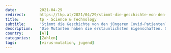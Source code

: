 ```yaml
---
date:          2021-04-29
redirect:      https://tkp.at/2021/04/29/stimmt-die-geschichte-von-den-juengeren-covid-patienten/
title:         tp - Science & Technology
subtitle:      'Stimmt die Geschichte von den jüngeren Covid-Patienten?'
description:   'Die Mutanten haben die erstaunlichsten Eigenschaften. Sie verbreiten sich so lange schneller, bis sie es nicht mehr tun. Sie sind tödlicher um bis zu 71%, bis sorgfältige Studien nachweisen, dass sie es nicht sind. Sie lassen jüngere Menschen in die Spitäler kommen, bis sich jemand eine Statistik ansieht. Zunächst mal: Mutanten sind Teleporter und Telekineten, …'
country:       [AT]
categories:    [Zahlen]
tags:          [virus-mutation, jugend]
---
```

